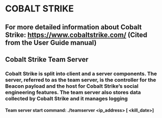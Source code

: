 # COBALT STRIKE 

## For more detailed information about Cobalt Strike: https://www.cobaltstrike.com/ (Cited from the User Guide manual)

## Cobalt Strike Team Server

### Cobalt Strike is split into client and a server components. The server, referred to as the team server, is the controller for the Beacon payload and the host for Cobalt Strike’s social engineering features. The team server also stores data collected by Cobalt Strike and it manages logging

#### Team server start command: ./teamserver <ip_address> <password> [<malleableC2profile> <kill_date>]
